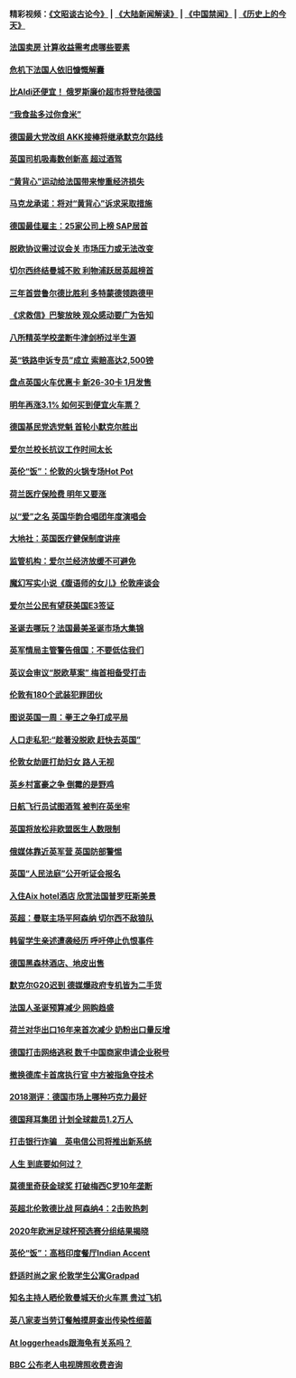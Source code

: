 #### 精彩视频：[《文昭谈古论今》](https://github.com/gfw-breaker/wenzhao/blob/master/README.md?t=12121531) | [《大陆新闻解读》](https://github.com/gfw-breaker/ntdtv-comedy/blob/master/README.md?t=12121531) | [《中国禁闻》](https://github.com/gfw-breaker/ntdtv-news/blob/master/README.md?t=12121531) | [《历史上的今天》](https://github.com/gfw-breaker/today-in-history/blob/master/README.md?t=12121531) 

#### [法国卖房 计算收益需考虑哪些要素](../pages/nsc974/n10906125.md?t=12121531) 

#### [危机下法国人依旧慷慨解囊](../pages/nsc974/n10906090.md?t=12121531) 

#### [比Aldi还便宜！ 俄罗斯廉价超市将登陆德国](../pages/nsc974/n10905994.md?t=12121531) 

#### [“我食盐多过你食米”](../pages/nsc974/n10905976.md?t=12121531) 

#### [德国最大党改组 AKK接棒将继承默克尔路线](../pages/nsc974/n10904680.md?t=12121531) 

#### [英国司机吸毒数创新高 超过酒驾](../pages/nsc974/n10904490.md?t=12121531) 

#### [“黄背心”运动给法国带来惨重经济损失](../pages/nsc974/n10904100.md?t=12121531) 

#### [马克龙承诺：将对“黄背心”诉求采取措施](../pages/nsc974/n10904057.md?t=12121531) 

#### [德国最佳雇主：25家公司上榜 SAP居首](../pages/nsc974/n10903789.md?t=12121531) 

#### [脱欧协议需过议会关 市场压力或无法改变](../pages/nsc974/n10901979.md?t=12121531) 

#### [切尔西终结曼城不败 利物浦跃居英超榜首](../pages/nsc974/n10900582.md?t=12121531) 

#### [三年首尝鲁尔德比胜利 多特蒙德领跑德甲](../pages/nsc974/n10900592.md?t=12121531) 

#### [《求救信》巴黎放映 观众感动要广为告知](../pages/nsc974/n10900019.md?t=12121531) 

#### [八所精英学校垄断牛津剑桥过半生源](../pages/nsc974/n10899861.md?t=12121531) 

#### [英“铁路申诉专员”成立 索赔高达2,500镑](../pages/nsc974/n10899001.md?t=12121531) 

#### [盘点英国火车优惠卡 新26-30卡 1月发售](../pages/nsc974/n10898992.md?t=12121531) 

#### [明年再涨3.1%   如何买到便宜火车票？](../pages/nsc974/n10898985.md?t=12121531) 

#### [德国基民党选党魁 首轮小默克尔胜出](../pages/nsc974/n10897678.md?t=12121531) 

#### [爱尔兰校长抗议工作时间太长](../pages/nsc974/n10897164.md?t=12121531) 

#### [英伦“饭”：伦敦的火锅专场Hot Pot](../pages/nsc974/n10897146.md?t=12121531) 

#### [荷兰医疗保险费 明年又要涨](../pages/nsc974/n10897113.md?t=12121531) 

#### [以“爱”之名 英国华韵合唱团年度演唱会](../pages/nsc974/n10897132.md?t=12121531) 

#### [大地社：英国医疗健保制度讲座](../pages/nsc974/n10897109.md?t=12121531) 

#### [监管机构：爱尔兰经济放缓不可避免](../pages/nsc974/n10897047.md?t=12121531) 

#### [魔幻写实小说《腹语师的女儿》伦敦座谈会](../pages/nsc974/n10897070.md?t=12121531) 

#### [爱尔兰公民有望获美国E3签证](../pages/nsc974/n10896956.md?t=12121531) 

#### [圣诞去哪玩？法国最美圣诞市场大集锦](../pages/nsc974/n10895365.md?t=12121531) 

#### [英军情局主管警告俄国：不要低估我们](../pages/nsc974/n10895238.md?t=12121531) 

#### [英议会审议“脱欧草案” 梅首相备受打击](../pages/nsc974/n10895260.md?t=12121531) 

#### [伦敦有180个武装犯罪团伙](../pages/nsc974/n10895487.md?t=12121531) 

#### [图说英国一周：拳王之争打成平局](../pages/nsc974/n10895330.md?t=12121531) 

#### [人口走私犯:“趁著没脱欧 赶快去英国”](../pages/nsc974/n10895316.md?t=12121531) 

#### [伦敦女劫匪打劫妇女 路人无视](../pages/nsc974/n10895309.md?t=12121531) 

#### [英乡村富豪之争  倒霉的是野鸡](../pages/nsc974/n10895305.md?t=12121531) 

#### [日航飞行员试图酒驾  被判在英坐牢](../pages/nsc974/n10895291.md?t=12121531) 

#### [英国将放松非欧盟医生人数限制](../pages/nsc974/n10895286.md?t=12121531) 

#### [俄媒体靠近英军营 英国防部警惕](../pages/nsc974/n10895265.md?t=12121531) 

#### [英国“人民法庭”公开听证会报名](../pages/nsc974/n10895219.md?t=12121531) 

#### [入住Aix hotel酒店 欣赏法国普罗旺斯美景](../pages/nsc974/n10894800.md?t=12121531) 

#### [英超：曼联主场平阿森纳 切尔西不敌狼队](../pages/nsc974/n10893786.md?t=12121531) 

#### [韩留学生亲述遭袭经历 呼吁停止仇恨事件](../pages/nsc974/n10893538.md?t=12121531) 

#### [德国黑森林酒店、地皮出售](../pages/nsc974/n10893286.md?t=12121531) 

#### [默克尔G20迟到 德媒爆政府专机皆为二手货](../pages/nsc974/n10892503.md?t=12121531) 

#### [法国人圣诞预算减少 网购趋盛](../pages/nsc974/n10892541.md?t=12121531) 

#### [荷兰对华出口16年来首次减少 奶粉出口量反增](../pages/nsc974/n10892601.md?t=12121531) 

#### [德国打击网络逃税 数千中国商家申请企业税号](../pages/nsc974/n10892430.md?t=12121531) 

#### [撤换德库卡首席执行官 中方被指急夺技术](../pages/nsc974/n10891177.md?t=12121531) 

#### [2018测评：德国市场上哪种巧克力最好](../pages/nsc974/n10891102.md?t=12121531) 

#### [德国拜耳集团 计划全球裁员1.2万人](../pages/nsc974/n10891082.md?t=12121531) 

#### [打击银行诈骗　英电信公司将推出新系统](../pages/nsc974/n10890987.md?t=12121531) 

#### [人生 到底要如何过？](../pages/nsc974/n10890980.md?t=12121531) 

#### [莫德里奇获金球奖 打破梅西C罗10年垄断](../pages/nsc974/n10890252.md?t=12121531) 

#### [英超北伦敦德比战 阿森纳4：2击败热刺](../pages/nsc974/n10887322.md?t=12121531) 

#### [2020年欧洲足球杯预选赛分组结果揭晓](../pages/nsc974/n10887348.md?t=12121531) 

#### [英伦“饭”：高档印度餐厅Indian Accent](../pages/nsc974/n10887152.md?t=12121531) 

#### [舒适时尚之家 伦敦学生公寓Gradpad](../pages/nsc974/n10887125.md?t=12121531) 

#### [知名主持人晒伦敦曼城天价火车票 贵过飞机](../pages/nsc974/n10887062.md?t=12121531) 

#### [英八家麦当劳订餐触摸屏查出传染性细菌](../pages/nsc974/n10886684.md?t=12121531) 

#### [At loggerheads跟海龟有关系吗？](../pages/nsc974/n10883586.md?t=12121531) 

#### [BBC 公布老人电视牌照收费咨询](../pages/nsc974/n10883556.md?t=12121531) 

